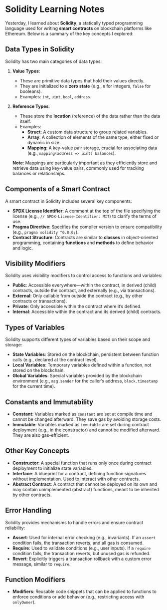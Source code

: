 # Solidity Learning Notes

Yesterday, I learned about **Solidity**, a statically typed programming language used for writing **smart contracts** on blockchain platforms like Ethereum. Below is a summary of the key concepts I explored:

## Data Types in Solidity
Solidity has two main categories of data types:

1. **Value Types**:
   - These are primitive data types that hold their values directly.
   - They are initialized to a **zero state** (e.g., `0` for integers, `false` for booleans).
   - Examples: `int`, `uint`, `bool`, `address`.

2. **Reference Types**:
   - These store the **location** (reference) of the data rather than the data itself.
   - Examples:
     - **Struct**: A custom data structure to group related variables.
     - **Array**: A collection of elements of the same type, either fixed or dynamic in size.
     - **Mapping**: A key-value pair storage, crucial for associating data (e.g., `mapping(address => uint) balances`).

   **Note**: Mappings are particularly important as they efficiently store and retrieve data using key-value pairs, commonly used for tracking balances or relationships.

## Components of a Smart Contract
A smart contract in Solidity includes several key components:

- **SPDX License Identifier**: A comment at the top of the file specifying the license (e.g., `// SPDX-License-Identifier: MIT`) to clarify the terms of use.
- **Pragma Directive**: Specifies the compiler version to ensure compatibility (e.g., `pragma solidity ^0.8.0;`).
- **Contract Structure**: Contracts are similar to **classes** in object-oriented programming, containing **functions** and **methods** to define behavior and logic.

## Visibility Modifiers
Solidity uses visibility modifiers to control access to functions and variables:

- **Public**: Accessible everywhere—within the contract, in derived (child) contracts, outside the contract, and externally (e.g., via transactions).
- **External**: Only callable from outside the contract (e.g., by other contracts or transactions).
- **Private**: Only accessible within the contract where it’s defined.
- **Internal**: Accessible within the contract and its derived (child) contracts.

## Types of Variables
Solidity supports different types of variables based on their scope and storage:

- **State Variables**: Stored on the blockchain, persistent between function calls (e.g., declared at the contract level).
- **Local Variables**: Temporary variables defined within a function, not stored on the blockchain.
- **Global Variables**: Special variables provided by the blockchain environment (e.g., `msg.sender` for the caller’s address, `block.timestamp` for the current time).

## Constants and Immutability
- **Constant**: Variables marked as `constant` are set at compile time and cannot be changed afterward. They save gas by avoiding storage costs.
- **Immutable**: Variables marked as `immutable` are set during contract deployment (e.g., in the constructor) and cannot be modified afterward. They are also gas-efficient.

## Other Key Concepts
- **Constructor**: A special function that runs only once during contract deployment to initialize state variables.
- **Interface**: A blueprint for a contract, defining function signatures without implementation. Used to interact with other contracts.
- **Abstract Contract**: A contract that cannot be deployed on its own and may contain unimplemented (abstract) functions, meant to be inherited by other contracts.

## Error Handling
Solidity provides mechanisms to handle errors and ensure contract reliability:

- **Assert**: Used for internal error checking (e.g., invariants). If an `assert` condition fails, the transaction reverts, and all gas is consumed.
- **Require**: Used to validate conditions (e.g., user inputs). If a `require` condition fails, the transaction reverts, but unused gas is refunded.
- **Revert**: Explicitly triggers a transaction rollback with a custom error message, similar to `require`.

## Function Modifiers
- **Modifiers**: Reusable code snippets that can be applied to functions to enforce conditions or add behavior (e.g., restricting access with `onlyOwner`).
